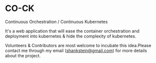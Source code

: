 # CO-CK
Continuous Orchestration / Continuous Kubernetes

It's a web application that will ease the container orchestration and deployment into kubernetes & hide the complexity of kubernetes.


Volunteers & Contributors are most welcome to incubate this idea.Please contact me through my email (shankstein@gmail.com) for more details about the project.
